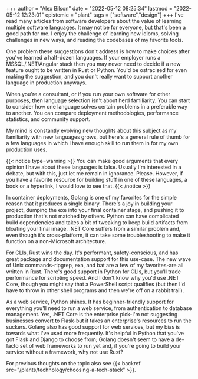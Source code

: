 +++
author = "Alex Bilson"
date = "2022-05-12 08:25:34"
lastmod = "2022-05-12 12:23:01"
epistemic = "plant"
tags = ["software","design"]
+++
I've read many articles from software developers about the value of learning multiple software languages. It may not be for everyone, but that's been a good path for me. I enjoy the challenge of learning new idioms, solving challenges in new ways, and reading the codebases of my favorite tools.

One problem these suggestions don't address is how to make choices after you've learned a half-dozen languages. If your employer runs a MSSQL/.NET/Angular stack then you may never need to decide if a new feature ought to be written in Rust or Python. You'd be ostracised for even making the suggestion, and you don't really want to support another language in production anyways.

When you're a consultant, or if you run your own software for other purposes, then language selection isn't about herd familiarity. You can start to consider how one language solves certain problems in a preferable way to another. You can compare deployment methodologies, performance statistics, and community support.

My mind is constantly evolving new thoughts about this subject as my familiarity with new languages grows, but here's a general rule of thumb for a few languages in which I have enough skill to run them in for my own production uses.

{{< notice type=warning >}}
You can make good arguments that every opinion I have about these languages is false. Usually I'm interested in a debate, but with this, just let me remain in ignorance. Please. However, if you have a favorite resource for building stuff in one of these languages, a book or a hyperlink, I would love to see that.
{{< /notice >}}

In container deployments, Golang is one of my favorites for the simple reason that it produces a single binary. There's a joy in building your project, dumping the exe into your final container stage, and pushing it to production that's not matched by others. Python can have complicated build dependencies and takes a bit of tweaking to keep build artifacts from bloating your final image. .NET Core suffers from a similar problem and, even though it's cross-platform, it can take some troubleshooting to make it function on a non-Microsoft architecture.

For CLIs, Rust wins the day. It's performant, safety-conscious, and has great package and documentation support for this use-case. The new wave of Unix commands-ripgrep, exa, and bat are a few of my favorites-are all written in Rust. There's good support in Python for CLIs, but you'll trade performance for scripting speed. And I don't know why you'd use .NET Core, though you might say that a PowerShell script qualifies (but then I'd have to throw in other shell programs and then we're off on a rabbit trail).

As a web service, Python shines. It has beginner-friendly support for everything you'll need to run a web service, from authentication to database management. Yes, .NET Core is the enterprise pick-I'm not suggesting businesses convert to Flask-but it takes an enterprise's resources to run the suckers. Golang also has good support for web services, but my bias is towards what I've used more frequently. It's helpful in Python that you've got Flask and Django to choose from; Golang doesn't seem to have a de-facto set of web frameworks to run yet and, if you're going to build your service without a framework, why not use Rust?

For previous thoughts on the topic also see {{< backref src="/plants/technology/choosing-a-tech-stack" >}}.
